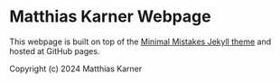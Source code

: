 # Matthias Karner Webpage

This webpage is built on top of the [Minimal Mistakes Jekyll theme](https://mmistakes.github.io/minimal-mistakes/) and hosted at GitHub pages.

Copyright (c) 2024 Matthias Karner
